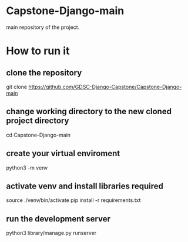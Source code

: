 # Capstone-Django-main
main repository of the project.
# How to run it
## clone the repository
git clone https://github.com/GDSC-Django-Capstone/Capstone-Django-main
## change working directory to the new cloned project directory
cd Capstone-Django-main
## create your virtual enviroment
python3 -m venv <venv-name>
## activate venv and install libraries required
source ./venv/bin/activate
pip install -r requirements.txt
## run the development server
python3 library/manage.py runserver

